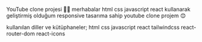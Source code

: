 YouTube clone projesi 🧑‍💻
merhabalar html css javascript react kullanarak geliştirmiş olduğum responsive tasarıma sahip youtube clone projem 😊

kullanılan diller ve kütüphaneler;
html
css
javascript 
react 
tailwindcss
react-router-dom 
react-icons
